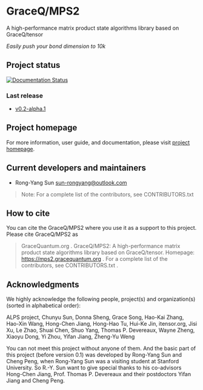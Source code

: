 # GraceQ/MPS2
A high-performance matrix product state algorithms library based on GraceQ/tensor

_Easily push your bond dimension to 10k_


## Project status
[![Documentation Status](https://readthedocs.org/projects/gqmps2-doc/badge/?version=latest)](https://mps2.gracequantum.org/en/latest/?badge=latest)

### Last release
- [v0.2-alpha.1](https://github.com/gracequantum/MPS2/releases/latest)


## Project homepage
For more information, user guide, and documentation, please visit [project homepage](https://mps2.gracequantum.org).


## Current developers and maintainers
- Rong-Yang Sun <sun-rongyang@outlook.com>

> Note: For a complete list of the contributors, see CONTRIBUTORS.txt


## How to cite
You can cite the GraceQ/MPS2 where you use it as a support to this project. Please cite GraceQ/MPS2 as
> GraceQuantum.org . GraceQ/MPS2: A high-performance matrix product state algorithms library based on GraceQ/tensor. Homepage: https://mps2.gracequantum.org . For a complete list of the contributors, see CONTRIBUTORS.txt .


## Acknowledgments
We highly acknowledge the following people, project(s) and organization(s) (sorted in alphabetical order):

ALPS project, Chunyu Sun, Donna Sheng, Grace Song, Hao-Kai Zhang, Hao-Xin Wang, Hong-Chen Jiang, Hong-Hao Tu, Hui-Ke Jin, itensor.org, Jisi Xu, Le Zhao, Shuai Chen, Shuo Yang, Thomas P. Devereaux, Wayne Zheng, Xiaoyu Dong, Yi Zhou, Yifan Jiang, Zheng-Yu Weng

You can not meet this project without anyone of them. And the basic part of this project (before version 0.1) was developed by Rong-Yang Sun and Cheng Peng, when Rong-Yang Sun was a visiting student at Stanford University. So R.-Y. Sun want to give special thanks to his co-advisors Hong-Chen Jiang, Prof. Thomas P. Devereaux and their postdoctors Yifan Jiang and Cheng Peng.
